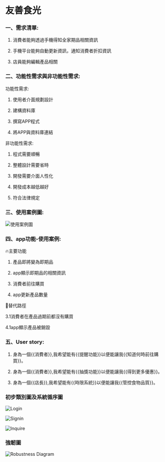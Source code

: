 # 友善食光

### 一、需求清單:

1. 消費者能夠透過手機得知全家期品相關資訊

2. 手機平台能夠自動更新資訊，通知消費者折扣資訊

3. 店員能夠編輯產品相關

### 二、功能性需求與非功能性需求:

功能性需求:

1. 使用者介面規劃設計

2. 建構資料庫

3. 撰寫APP程式

4. 將APP與資料庫連結


非功能性需求:

1. 程式需要順暢

2. 整體設計需要省時

3. 開發需要介面人性化

4. 開發成本越低越好

5. 符合法律規定

### 三、使用案例圖:
![使用案例圖](使用案例圖.png)

### 四、app功能-使用案例:

                                 
🔥主要功能 

1. 產品即將變為即期品                                     

2. app顯示即期品的相關資訊

3. 消費者前往購買
 
4. app更新產品數量

🌊替代路徑

3.1消費者在產品過期前都沒有購買 

4.1app顯示產品被銷毀

### 五、User story:

1. 身為一個{{消費者}},我希望能有{{提醒功能}}以便能讓我{{知道何時前往購買}}。

2. 身為一個{{消費者}},我希望能有{{抽獎功能}}以便能讓我{{得到更多優惠}}。

3. 身為一個{{店長}},我希望能有{{時限系統}}以便能讓我{{管控食物品質}}。

### 初步類別圖及系統循序圖

![Login](login.png)

![Signin](Signin.png)

![Inquire](Inquire.png)

### 強韌圖

![Robustness Diagram](Robustness.png)


